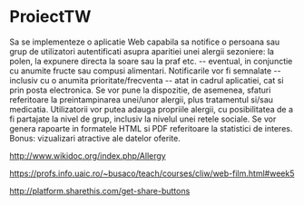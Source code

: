 # ProiectTW

Sa se implementeze o aplicatie Web capabila sa notifice o persoana sau grup de utilizatori autentificati asupra aparitiei unei alergii sezoniere: la polen, la expunere directa la soare sau la praf etc. -- eventual, in conjunctie cu anumite fructe sau compusi alimentari. Notificarile vor fi semnalate -- inclusiv cu o anumita prioritate/frecventa -- atat in cadrul aplicatiei, cat si prin posta electronica. Se vor pune la dispozitie, de asemenea, sfaturi referitoare la preintampinarea unei/unor alergii, plus tratamentul si/sau medicatia. Utilizatorii vor putea adauga propriile alergii, cu posibilitatea de a fi partajate la nivel de grup, inclusiv la nivelul unei retele sociale. Se vor genera rapoarte in formatele HTML si PDF referitoare la statistici de interes. Bonus: vizualizari atractive ale datelor oferite.

http://www.wikidoc.org/index.php/Allergy

https://profs.info.uaic.ro/~busaco/teach/courses/cliw/web-film.html#week5

http://platform.sharethis.com/get-share-buttons
